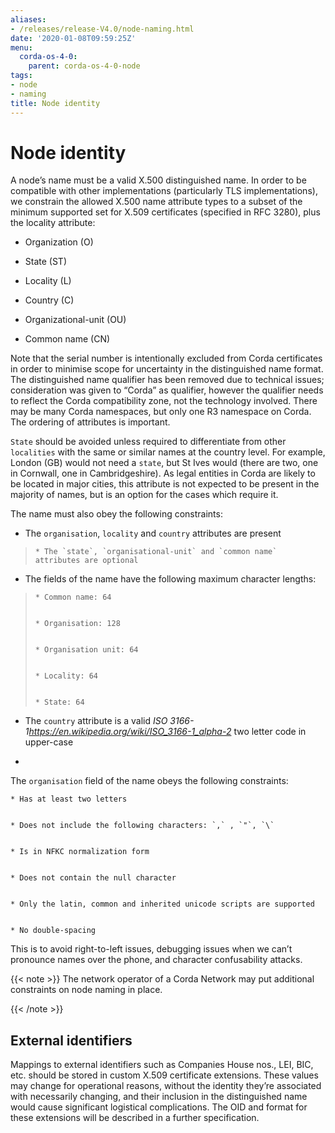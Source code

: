 ```yaml
---
aliases:
- /releases/release-V4.0/node-naming.html
date: '2020-01-08T09:59:25Z'
menu:
  corda-os-4-0:
    parent: corda-os-4-0-node
tags:
- node
- naming
title: Node identity
---
```



# Node identity

A node’s name must be a valid X.500 distinguished name. In order to be compatible with other implementations
            (particularly TLS implementations), we constrain the allowed X.500 name attribute types to a subset of the minimum
            supported set for X.509 certificates (specified in RFC 3280), plus the locality attribute:


* Organization (O)


* State (ST)


* Locality (L)


* Country (C)


* Organizational-unit (OU)


* Common name (CN)


Note that the serial number is intentionally excluded from Corda certificates in order to minimise scope for uncertainty in
            the distinguished name format. The distinguished name qualifier has been removed due to technical issues; consideration was
            given to “Corda” as qualifier, however the qualifier needs to reflect the Corda compatibility zone, not the technology involved.
            There may be many Corda namespaces, but only one R3 namespace on Corda. The ordering of attributes is important.

`State` should be avoided unless required to differentiate from other `localities` with the same or similar names at the
            country level. For example, London (GB) would not need a `state`, but St Ives would (there are two, one in Cornwall, one
            in Cambridgeshire). As legal entities in Corda are likely to be located in major cities, this attribute is not expected to be
            present in the majority of names, but is an option for the cases which require it.

The name must also obey the following constraints:


* The `organisation`, `locality` and `country` attributes are present

> 
> 
>     * The `state`, `organisational-unit` and `common name` attributes are optional
> 
> 

* The fields of the name have the following maximum character lengths:

> 
> 
>     * Common name: 64
> 
> 
>     * Organisation: 128
> 
> 
>     * Organisation unit: 64
> 
> 
>     * Locality: 64
> 
> 
>     * State: 64
> 
> 

* The `country` attribute is a valid *ISO 3166-1<https://en.wikipedia.org/wiki/ISO_3166-1_alpha-2>* two letter code in upper-case


* 

The `organisation` field of the name obeys the following constraints:

    * Has at least two letters


    * Does not include the following characters: `,` , `"`, `\`


    * Is in NFKC normalization form


    * Does not contain the null character


    * Only the latin, common and inherited unicode scripts are supported


    * No double-spacing



This is to avoid right-to-left issues, debugging issues when we can’t pronounce names over the phone, and
            character confusability attacks.


{{< note >}}
The network operator of a Corda Network may put additional constraints on node naming in place.

{{< /note >}}

## External identifiers

Mappings to external identifiers such as Companies House nos., LEI, BIC, etc. should be stored in custom X.509
                certificate extensions. These values may change for operational reasons, without the identity they’re associated with
                necessarily changing, and their inclusion in the distinguished name would cause significant logistical complications.
                The OID and format for these extensions will be described in a further specification.


